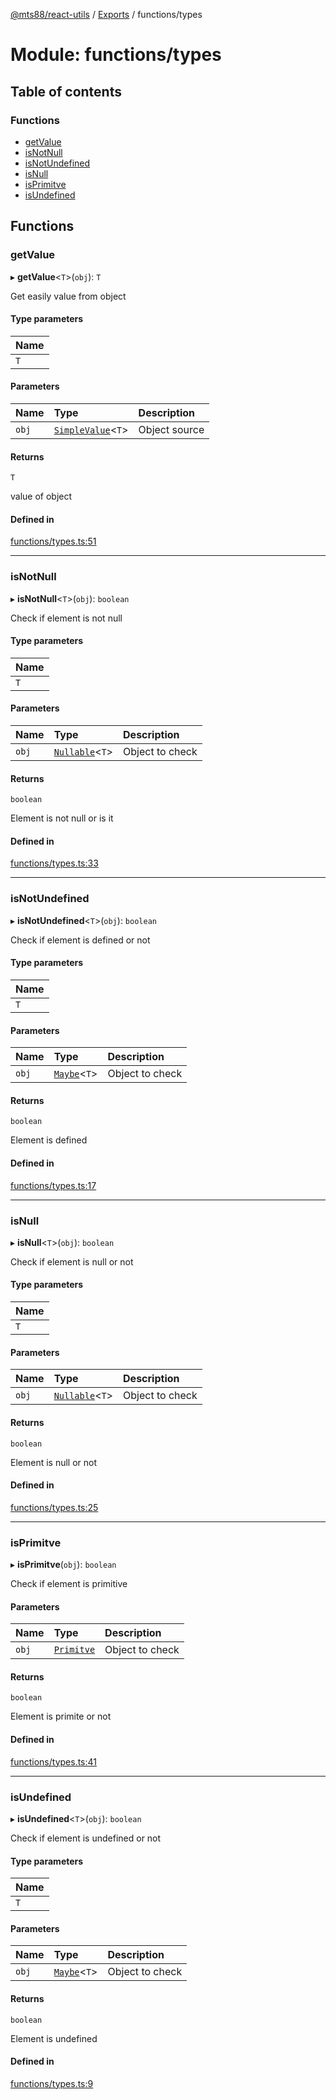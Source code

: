 [@mts88/react-utils](../README.md) / [Exports](../modules.md) / functions/types

# Module: functions/types

## Table of contents

### Functions

- [getValue](functions_types.md#getvalue)
- [isNotNull](functions_types.md#isnotnull)
- [isNotUndefined](functions_types.md#isnotundefined)
- [isNull](functions_types.md#isnull)
- [isPrimitve](functions_types.md#isprimitve)
- [isUndefined](functions_types.md#isundefined)

## Functions

### getValue

▸ **getValue**<`T`\>(`obj`): `T`

Get easily value from object

#### Type parameters

| Name |
| :------ |
| `T` |

#### Parameters

| Name | Type | Description |
| :------ | :------ | :------ |
| `obj` | [`SimpleValue`](types_bases.md#simplevalue)<`T`\> | Object source |

#### Returns

`T`

value of object

#### Defined in

[functions/types.ts:51](https://github.com/mts88/react-utils/blob/efeb83f/lib/functions/types.ts#L51)

___

### isNotNull

▸ **isNotNull**<`T`\>(`obj`): `boolean`

Check if element is not null

#### Type parameters

| Name |
| :------ |
| `T` |

#### Parameters

| Name | Type | Description |
| :------ | :------ | :------ |
| `obj` | [`Nullable`](types_bases.md#nullable)<`T`\> | Object to check |

#### Returns

`boolean`

Element is not null or is it

#### Defined in

[functions/types.ts:33](https://github.com/mts88/react-utils/blob/efeb83f/lib/functions/types.ts#L33)

___

### isNotUndefined

▸ **isNotUndefined**<`T`\>(`obj`): `boolean`

Check if element is defined or not

#### Type parameters

| Name |
| :------ |
| `T` |

#### Parameters

| Name | Type | Description |
| :------ | :------ | :------ |
| `obj` | [`Maybe`](types_bases.md#maybe)<`T`\> | Object to check |

#### Returns

`boolean`

Element is defined

#### Defined in

[functions/types.ts:17](https://github.com/mts88/react-utils/blob/efeb83f/lib/functions/types.ts#L17)

___

### isNull

▸ **isNull**<`T`\>(`obj`): `boolean`

Check if element is null or not

#### Type parameters

| Name |
| :------ |
| `T` |

#### Parameters

| Name | Type | Description |
| :------ | :------ | :------ |
| `obj` | [`Nullable`](types_bases.md#nullable)<`T`\> | Object to check |

#### Returns

`boolean`

Element is null or not

#### Defined in

[functions/types.ts:25](https://github.com/mts88/react-utils/blob/efeb83f/lib/functions/types.ts#L25)

___

### isPrimitve

▸ **isPrimitve**(`obj`): `boolean`

Check if element is primitive

#### Parameters

| Name | Type | Description |
| :------ | :------ | :------ |
| `obj` | [`Primitve`](types_bases.md#primitve) | Object to check |

#### Returns

`boolean`

Element is primite or not

#### Defined in

[functions/types.ts:41](https://github.com/mts88/react-utils/blob/efeb83f/lib/functions/types.ts#L41)

___

### isUndefined

▸ **isUndefined**<`T`\>(`obj`): `boolean`

Check if element is undefined or not

#### Type parameters

| Name |
| :------ |
| `T` |

#### Parameters

| Name | Type | Description |
| :------ | :------ | :------ |
| `obj` | [`Maybe`](types_bases.md#maybe)<`T`\> | Object to check |

#### Returns

`boolean`

Element is undefined

#### Defined in

[functions/types.ts:9](https://github.com/mts88/react-utils/blob/efeb83f/lib/functions/types.ts#L9)
